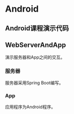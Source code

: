 # Android
Android课程演示代码
-----

## WebServerAndApp
演示服务器和App之间的交互。

### 服务器
服务器采用Spring Boot编写。

### App
应用程序为Android程序。

